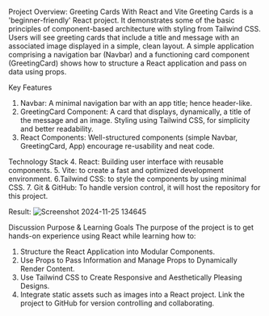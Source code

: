 Project Overview: Greeting Cards With React and Vite
Greeting Cards is a 'beginner-friendly' React project. It demonstrates some of the basic principles of component-based architecture with styling from Tailwind CSS. Users will see greeting cards that include a title and message with an associated image displayed in a simple, clean layout. A simple application comprising a navigation bar (Navbar) and a functioning card component (GreetingCard) shows how to structure a React application and pass on data using props.

Key Features
1. Navbar:
A minimal navigation bar with an app title; hence header-like.
2. GreetingCard Component:
A card that displays, dynamically, a title of the message and an image.
Styling using Tailwind CSS, for simplicity and better readability.
3. React Components:
Well-structured components (simple Navbar, GreetingCard, App) encourage re-usability and neat code.

Technology Stack
4. React: Building user interface with reusable components.
5. Vite: to create a fast and optimized development environment.
6.Tailwind CSS: to style the components by using minimal CSS.
7. Git & GitHub: To handle version control, it will host the repository for this project.

Result:
![Screenshot 2024-11-25 134645](https://github.com/user-attachments/assets/b152ff79-6356-44be-bc5b-ee3659909d63)


Discussion
Purpose & Learning Goals
The purpose of the project is to get hands-on experience using React while learning how to:

1. Structure the React Application into Modular Components.
2. Use Props to Pass Information and Manage Props to Dynamically Render Content.
3. Use Tailwind CSS to Create Responsive and Aesthetically Pleasing Designs.
4. Integrate static assets such as images into a React project. Link the project to GitHub for version controlling and collaborating.
